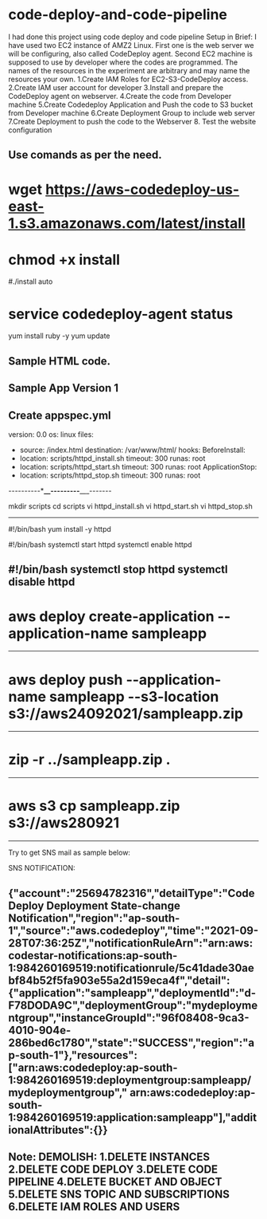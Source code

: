 # code-deploy-and-code-pipeline
I had done this project using code deploy and code pipeline
Setup in Brief:
I have used two EC2 instance of AMZ2 Linux. First one is the web server we will be configuring, also called CodeDeploy agent. Second EC2 machine is supposed to use by developer where the codes are programmed. The names of the resources in the experiment are arbitrary and may name the resources your own.
1.Create IAM Roles for EC2-S3-CodeDeploy access.
2.Create IAM user account for developer
3.Install and prepare the CodeDeploy agent on webserver.
4.Create the code from Developer machine
5.Create Codedeploy Application and Push the code to S3 bucket from Developer machine
6.Create Deployment Group to include web server
7.Create Deployment to push the code to the Webserver
8. Test the website configuration


Use comands as per the need.
------------------------------
# wget https://aws-codedeploy-us-east-1.s3.amazonaws.com/latest/install
# chmod +x install
#./install auto
# service codedeploy-agent status
yum install ruby -y
yum update

Sample HTML code.
-----------------
<html>
<h2> Sample App Version 1 </h2>
</html>

Create appspec.yml
------------------
version: 0.0
os: linux
files:
 - source: /index.html
   destination: /var/www/html/
hooks:
 BeforeInstall:
  - location: scripts/httpd_install.sh
    timeout: 300
    runas: root
  - location: scripts/httpd_start.sh
    timeout: 300
    runas: root
 ApplicationStop:
  - location: scripts/httpd_stop.sh
    timeout: 300
    runas: root

----------***__---------**___-------

mkdir scripts
cd scripts
vi httpd_install.sh
vi httpd_start.sh
vi httpd_stop.sh

----------------------------------

#!/bin/bash
yum install -y httpd

#!/bin/bash
systemctl start httpd
systemctl enable httpd

#!/bin/bash
systemctl stop httpd
systemctl disable httpd
-----------------------------------

# aws deploy create-application --application-name sampleapp
-----------------------------------
# aws deploy push --application-name sampleapp --s3-location s3://aws24092021/sampleapp.zip
-----------------------------------
# zip -r ../sampleapp.zip .
-----------------------------------
# aws s3 cp sampleapp.zip s3://aws280921
-----------------------------------

Try to get SNS mail as sample below:

SNS NOTIFICATION:

{"account":"25694782316","detailType":"CodeDeploy Deployment State-change Notification","region":"ap-south-1","source":"aws.codedeploy","time":"2021-09-28T07:36:25Z","notificationRuleArn":"arn:aws:codestar-notifications:ap-south-1:984260169519:notificationrule/5c41dade30aebf84b52f5fa903e55a2d159eca4f","detail":{"application":"sampleapp","deploymentId":"d-F78DODA9C","deploymentGroup":"mydeploymentgroup","instanceGroupId":"96f08408-9ca3-4010-904e-286bed6c1780","state":"SUCCESS","region":"ap-south-1"},"resources":["arn:aws:codedeploy:ap-south-1:984260169519:deploymentgroup:sampleapp/mydeploymentgroup","
arn:aws:codedeploy:ap-south-1:984260169519:application:sampleapp"],"additionalAttributes":{}} 
------------------------------------
Note:
DEMOLISH:
1.DELETE INSTANCES
2.DELETE CODE DEPLOY
3.DELETE CODE PIPELINE
4.DELETE BUCKET AND OBJECT
5.DELETE SNS TOPIC AND SUBSCRIPTIONS
6.DELETE IAM ROLES AND USERS
---------------------------------------

